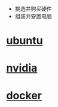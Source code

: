 

- 挑选并购买硬件
- 组装并安置电脑

# [ubuntu](ubuntu.md#ubuntu)

# [nvidia](nvidia.md#nvidia)    

# [docker](docker.md#docker)  

